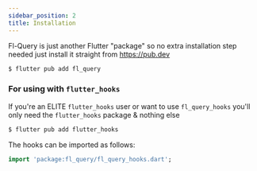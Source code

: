 ```yaml
---
sidebar_position: 2
title: Installation
---
```


Fl-Query is just another Flutter "package" so no extra installation step needed just install it straight from https://pub.dev

```bash
$ flutter pub add fl_query
```

### For using with `flutter_hooks`

If you're an ELITE `flutter_hooks` user or want to use `fl_query_hooks` you'll only need the `flutter_hooks` package & nothing else

```bash
$ flutter pub add flutter_hooks
```

The hooks can be imported as follows:

```dart
import 'package:fl_query/fl_query_hooks.dart';
```